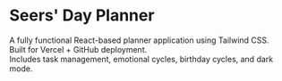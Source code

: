 # Seers' Day Planner

A fully functional React-based planner application using Tailwind CSS.  
Built for Vercel + GitHub deployment.  
Includes task management, emotional cycles, birthday cycles, and dark mode.